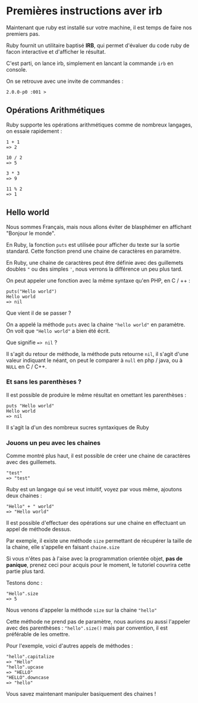 Premières instructions aver irb
===============================

Maintenant que ruby est installé sur votre machine, il est temps de faire nos premiers pas.

Ruby fournit un utilitaire baptisé **IRB**, qui permet d'évaluer du code ruby de facon interactive et d'afficher le résultat.

C'est parti, on lance irb, simplement en lancant la commande ``irb`` en console.

On se retrouve avec une invite de commandes :

    2.0.0-p0 :001 >

## Opérations Arithmétiques

Ruby supporte les opérations arithmétiques comme de nombreux langages, on essaie rapidement :

    1 + 1
    => 2

    10 / 2
    => 5

    3 * 3
    => 9

    11 % 2
    => 1


## Hello world

Nous sommes Français, mais nous allons éviter de blasphémer en affichant "Bonjour le monde".

En Ruby, la fonction ``puts`` est utilisée pour afficher du texte sur la sortie standard. Cette fonction prend une chaine de caractères en paramètre.

En Ruby, une chaine de caractères peut être définie avec des guillemets doubles ``"`` ou des simples ``'``, nous verrons la différence un peu plus tard.

On peut appeler une fonction avec la même syntaxe qu'en PHP, en C / ++ :

    puts("Hello world")
    Hello world
    => nil

Que vient il de se passer ?

On a appelé la méthode ``puts`` avec la chaine ``"hello world"`` en paramètre.
On voit que ``"Hello world"`` a bien été écrit.

Que signifie ``=> nil`` ?

Il s'agit du retour de méthode, la méthode puts retourne ``nil``, il s'agit d'une valeur indiquant le néant, on peut le comparer à ``null`` en php / java, ou à ``NULL`` en C / C++.

### Et sans les parenthèses ?

Il est possible de produire le même résultat en omettant les parenthèses :

    puts "Hello world"
    Hello world
    => nil

Il s'agit la d'un des nombreux sucres syntaxiques de Ruby

### Jouons un peu avec les chaines

Comme montré plus haut, il est possible de créer une chaine de caractères avec des guillemets.

    "test"
    => "test"

Ruby est un langage qui se veut intuitif, voyez par vous même, ajoutons deux chaines :

    "Hello" + " world"
    => "Hello world"

Il est possible d'effectuer des opérations sur une chaine en effectuant un appel de méthode dessus.

Par exemple, il existe une méthode ``size`` permettant de récupérer la taille de la chaine, elle s'appelle en faisant ``chaine.size``

Si vous n'êtes pas à l'aise avec la programmation orientée objet, **pas de panique**, prenez ceci pour acquis pour le moment, le tutoriel couvrira cette partie plus tard.

Testons donc :

    "Hello".size
    => 5

Nous venons d'appeler la méthode ``size`` sur la chaine ``"hello"``

Cette méthode ne prend pas de paramètre, nous aurions pu aussi l'appeler avec des parenthèses : ``"hello".size()`` mais par convention, il est préférable de les omettre.

Pour l'exemple, voici d'autres appels de méthodes :

    "hello".capitalize
    => "Hello"
    "hello".upcase
    => "HELLO"
    "HELLO".downcase
    => "hello"

Vous savez maintenant manipuler basiquement des chaines !

